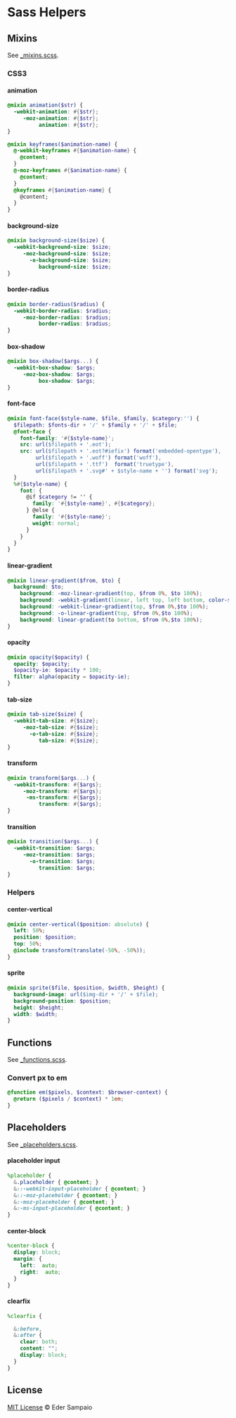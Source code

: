 # Sass Helpers

## Mixins
See [_mixins.scss](https://github.com/ederssouza/sass-helpers/blob/master/scss/core/_mixins.scss).

### CSS3

#### animation

```scss
@mixin animation($str) {
  -webkit-animation: #{$str};
     -moz-animation: #{$str};
          animation: #{$str};
}

@mixin keyframes($animation-name) {
  @-webkit-keyframes #{$animation-name} {
    @content;
  }
  @-moz-keyframes #{$animation-name} {
    @content;
  }
  @keyframes #{$animation-name} {
    @content;
  }
}
```

#### background-size

```scss
@mixin background-size($size) {
  -webkit-background-size: $size;
     -moz-background-size: $size;
       -o-background-size: $size;
          background-size: $size;
}
```

#### border-radius

```scss
@mixin border-radius($radius) {
  -webkit-border-radius: $radius;
     -moz-border-radius: $radius;
          border-radius: $radius;
}
```

#### box-shadow

```scss
@mixin box-shadow($args...) {
  -webkit-box-shadow: $args;
     -moz-box-shadow: $args;
          box-shadow: $args;
}
```

#### font-face

```scss
@mixin font-face($style-name, $file, $family, $category:'') {
  $filepath: $fonts-dir + '/' + $family + '/' + $file;
  @font-face {
    font-family: '#{$style-name}';
    src: url($filepath + '.eot');
    src: url($filepath + '.eot?#iefix') format('embedded-opentype'),
         url($filepath + '.woff') format('woff'),
         url($filepath + '.ttf')  format('truetype'),
         url($filepath + '.svg#' + $style-name + '') format('svg');
  }
  %#{$style-name} {
    font: {
      @if $category != '' {
        family: '#{$style-name}', #{$category};
      } @else {
        family: '#{$style-name}';
        weight: normal;
      }
    }
  }
}
```

#### linear-gradient

```scss
@mixin linear-gradient($from, $to) {
  background: $to;
	background: -moz-linear-gradient(top, $from 0%, $to 100%);
	background: -webkit-gradient(linear, left top, left bottom, color-stop(0%,$from), color-stop(100%,$to));
	background: -webkit-linear-gradient(top, $from 0%,$to 100%);
	background: -o-linear-gradient(top, $from 0%,$to 100%);
	background: linear-gradient(to bottom, $from 0%,$to 100%);
}
```

#### opacity

```scss
@mixin opacity($opacity) {
  opacity: $opacity;
  $opacity-ie: $opacity * 100;
  filter: alpha(opacity = $opacity-ie);
}
```

#### tab-size

```scss
@mixin tab-size($size) {
  -webkit-tab-size: #{$size};
     -moz-tab-size: #{$size};
       -o-tab-size: #{$size};
          tab-size: #{$size};
}
```

#### transform

```scss
@mixin transform($args...) {
  -webkit-transform: #{$args};
     -moz-transform: #{$args};
      -ms-transform: #{$args};
          transform: #{$args};
}
```

#### transition

```scss
@mixin transition($args...) {
  -webkit-transition: $args;
     -moz-transition: $args;
       -o-transition: $args;
          transition: $args;
}
```

### Helpers

#### center-vertical

```scss
@mixin center-vertical($position: absolute) {
  left: 50%;
  position: $position;
  top: 50%;
  @include transform(translate(-50%, -50%));
}
```

#### sprite

```scss
@mixin sprite($file, $position, $width, $height) {
  background-image: url($img-dir + '/' + $file);
  background-position: $position;
  height: $height;
  width: $width;
}
```

## Functions
See [_functions.scss](https://github.com/ederssouza/sass-helpers/blob/master/scss/core/_functions.scss).


### Convert px to em

```scss
@function em($pixels, $context: $browser-context) {
  @return ($pixels / $context) * 1em;
}
```

## Placeholders
See [_placeholders.scss](https://github.com/ederssouza/sass-helpers/blob/master/scss/core/_placeholders.scss).

#### placeholder input

```scss
%placeholder {
  &.placeholder { @content; }
  &::-webkit-input-placeholder { @content; }
  &::-moz-placeholder { @content; }
  &:-moz-placeholder { @content; }
  &:-ms-input-placeholder { @content; }
}
```

#### center-block

```scss
%center-block {
  display: block;
  margin: {
    left:  auto;
    right:  auto;
  }
}
```

#### clearfix

```scss
%clearfix {

  &:before,
  &:after {
    clear: both;
    content: "";
    display: block;
  }
}
```

## License

[MIT License](http://ederssouza.mit-license.org/) &copy; Eder Sampaio